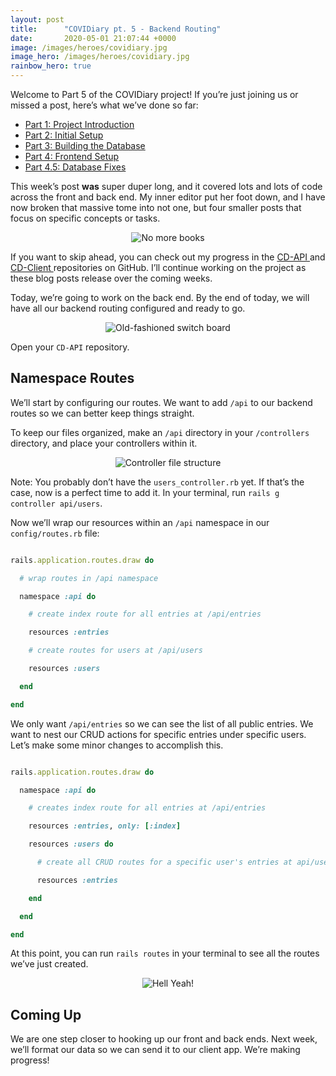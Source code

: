 ```yaml
---
layout: post
title:      "COVIDiary pt. 5 - Backend Routing"
date:       2020-05-01 21:07:44 +0000
image: /images/heroes/covidiary.jpg
image_hero: /images/heroes/covidiary.jpg
rainbow_hero: true
---
```



Welcome to Part 5 of the COVIDiary project! If you’re just joining us or missed a post, here’s what we’ve done so far:



*   [Part 1: Project Introduction](https://www.codewitch.dev/covidiary_-_a_rails_react_project)
*   [Part 2: Initial Setup](https://www.codewitch.dev/covidiary_part_2_-_initial_setup)
*   [Part 3: Building the Database](https://www.codewitch.dev/covidiary_pt_3_-_building_the_database)
*   [Part 4: Frontend Setup](https://www.codewitch.dev/covidiary_pt_4_-_frontend_setup)
*   [Part 4.5: Database Fixes](https://www.codewitch.dev/covidiary_pt_4_5_-_database_fixes)

This week’s post **was** super duper long, and it covered lots and lots of code across the front and back end. My inner editor put her foot down, and I have now broken that massive tome into not one, but four smaller posts that focus on specific concepts or tasks.

<center>
  <img src="https://media.giphy.com/media/i5yobxd9zkMBq/source.gif" alt="No more books">
</center>

If you want to skip ahead, you can check out my progress in the [CD-API ](https://github.com/AudTheCodeWitch/COVIDiary-api) and [CD-Client ](https://github.com/AudTheCodeWitch/COVIDiary-client) repositories on GitHub. I’ll continue working on the project as these blog posts release over the coming weeks.

Today, we’re going to work on the back end. By the end of today, we will have all our backend routing configured and ready to go.

<center>
  <img alt="Old-fashioned switch board" src="https://media.giphy.com/media/ilqP03ohzeIJZGnnpe/source.gif">
</center>

Open your `CD-API` repository.


## Namespace Routes

We’ll start by configuring our routes. We want to add `/api` to our backend routes so we can better keep things straight.

To keep our files organized, make an `/api` directory in your `/controllers` directory, and place your controllers within it.

<center>
  <img alt="Controller file structure" src="https://i.imgur.com/kHOYJ6m.jpg">
</center>

Note: You probably don’t have the `users_controller.rb` yet. If that’s the case, now is a perfect time to add it. In your terminal, run `rails g controller api/users`.

Now we’ll wrap our resources within an `/api` namespace in our `config/routes.rb` file:

```ruby

rails.application.routes.draw do

  # wrap routes in /api namespace

  namespace :api do

    # create index route for all entries at /api/entries

    resources :entries

    # create routes for users at /api/users

    resources :users

  end

end

```

We only want `/api/entries` so we can see the list of all public entries. We want to nest our CRUD actions for specific entries under specific users. Let’s make some minor changes to accomplish this.

```ruby

rails.application.routes.draw do

  namespace :api do

    # creates index route for all entries at /api/entries

    resources :entries, only: [:index]

    resources :users do

      # create all CRUD routes for a specific user's entries at api/users/:user_id/entries

      resources :entries

    end

  end

end

```

At this point, you can run `rails routes` in your terminal to see all the routes we’ve just created.

<center>
  <img alt="Hell Yeah!" src="https://media.giphy.com/media/fWj2TR9mfYJ56/source.gif">
</center>


## Coming Up

We are one step closer to hooking up our front and back ends. Next week, we’ll format our data so we can send it to our client app. We’re making progress!
